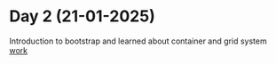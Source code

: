 # Day 2 (21-01-2025)
Introduction to bootstrap and learned about container and grid system  
[work](https://esingh03.github.io/Full_Stack_Training/Day%202/index.html)
